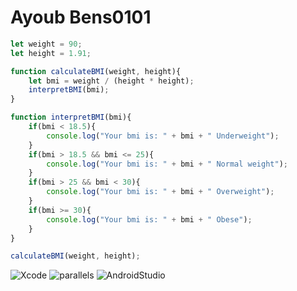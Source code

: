 # Ayoub Bens0101

```js
let weight = 90;
let height = 1.91;

function calculateBMI(weight, height){
    let bmi = weight / (height * height);
    interpretBMI(bmi);
}

function interpretBMI(bmi){
    if(bmi < 18.5){
        console.log("Your bmi is: " + bmi + " Underweight");
    }
    if(bmi > 18.5 && bmi <= 25){
        console.log("Your bmi is: " + bmi + " Normal weight");
    }
    if(bmi > 25 && bmi < 30){
        console.log("Your bmi is: " + bmi + " Overweight");
    }
    if(bmi >= 30){
        console.log("Your bmi is: " + bmi + " Obese");
    }
}

calculateBMI(weight, height);
```



![Xcode](./Screenshot%202024-04-11%20at%2010.41.34 AM.jpg)
![parallels](./Screenshot%202024-04-11%20at%2010.46.34 AM.jpg)
![AndroidStudio](./Screenshot%202024-04-11%20at%2010.58.25 AM.jpg)





